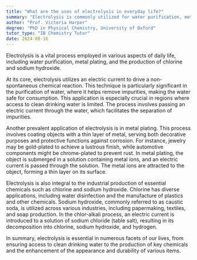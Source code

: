 ```yaml
---
title: "What are the uses of electrolysis in everyday life?"
summary: "Electrolysis is commonly utilized for water purification, metal plating, and producing chlorine and sodium hydroxide in various everyday applications."
author: "Prof. Victoria Harper"
degree: "PhD in Physical Chemistry, University of Oxford"
tutor_type: "IB Chemistry Tutor"
date: 2024-08-16
---
```


Electrolysis is a vital process employed in various aspects of daily life, including water purification, metal plating, and the production of chlorine and sodium hydroxide.

At its core, electrolysis utilizes an electric current to drive a non-spontaneous chemical reaction. This technique is particularly significant in the purification of water, where it helps remove impurities, making the water safe for consumption. This application is especially crucial in regions where access to clean drinking water is limited. The process involves passing an electric current through the water, which facilitates the separation of impurities.

Another prevalent application of electrolysis is in metal plating. This process involves coating objects with a thin layer of metal, serving both decorative purposes and protective functions against corrosion. For instance, jewelry may be gold-plated to achieve a lustrous finish, while automotive components might be chrome-plated to prevent rust. In metal plating, the object is submerged in a solution containing metal ions, and an electric current is passed through the solution. The metal ions are attracted to the object, forming a thin layer on its surface.

Electrolysis is also integral to the industrial production of essential chemicals such as chlorine and sodium hydroxide. Chlorine has diverse applications, including water disinfection and the manufacture of plastics and other chemicals. Sodium hydroxide, commonly referred to as caustic soda, is utilized across various industries, including papermaking, textiles, and soap production. In the chlor-alkali process, an electric current is introduced to a solution of sodium chloride (table salt), resulting in its decomposition into chlorine, sodium hydroxide, and hydrogen.

In summary, electrolysis is essential in numerous facets of our lives, from ensuring access to clean drinking water to the production of key chemicals and the enhancement of the appearance and durability of various items.
    